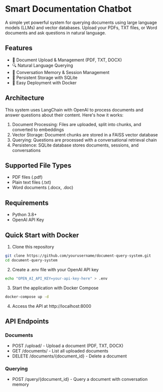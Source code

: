 # Smart Documentation Chatbot

A simple yet powerful system for querying documents using large language models (LLMs) and vector databases. Upload your PDFs, TXT files, or Word documents and ask questions in natural language.

## Features
- 📄 Document Upload & Management (PDF, TXT, DOCX)
- 🔍 Natural Language Querying
- 💬 Conversation Memory & Session Management
- 🔄 Persistent Storage with SQLite
- 🐳 Easy Deployment with Docker

## Architecture
This system uses LangChain with OpenAI to process documents and answer questions about their content. Here's how it works:

1. Document Processing: Files are uploaded, split into chunks, and converted to embeddings
2. Vector Storage: Document chunks are stored in a FAISS vector database
3. Querying: Questions are processed with a conversational retrieval chain
4. Persistence: SQLite database stores documents, sessions, and conversations

## Supported File Types
- PDF files (.pdf)
- Plain text files (.txt)
- Word documents (.docx, .doc)

## Requirements
- Python 3.8+
- OpenAI API Key

## Quick Start with Docker
1. Clone this repository
```bash
git clone https://github.com/yourusername/document-query-system.git
cd document-query-system
```
2. Create a .env file with your OpenAI API key
```bash
echo "OPEN_AI_API_KEY=your-api-key-here" > .env
```
3. Start the application with Docker Compose
```bash
docker-compose up -d
```
4. Access the API at  http://localhost:8000


## API Endpoints

### Documents
- POST /upload/ - Upload a document (PDF, TXT, DOCX)
- GET /documents/ - List all uploaded documents
- DELETE /documents/{document_id} - Delete a document

### Querying
- POST /query/{document_id} - Query a document with conversation memory

###